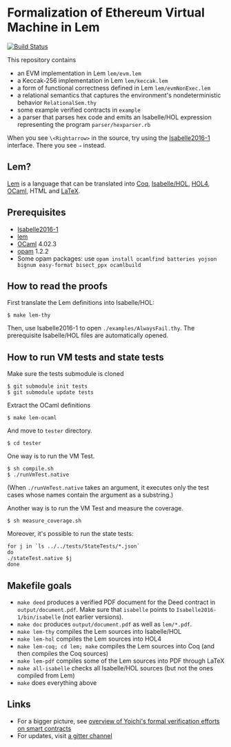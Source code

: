 # Formalization of Ethereum Virtual Machine in Lem

[![Build Status](https://travis-ci.org/pirapira/eth-isabelle.svg?branch=master)](https://travis-ci.org/pirapira/eth-isabelle)

This repository contains

* an EVM implementation in Lem `lem/evm.lem`
* a Keccak-256 implementation in Lem `lem/keccak.lem`
* a form of functional correctness defined in Lem `lem/evmNonExec.lem`
* a relational semantics that captures the environment's nondeterministic behavior `RelationalSem.thy`
* some example verified contracts in `example`
* a parser that parses hex code and emits an Isabelle/HOL expression representing the program `parser/hexparser.rb`

When you see `\<Rightarrow>` in the source, try using the [Isabelle2016-1](https://isabelle.in.tum.de/index.html) interface.  There you see `⇒` instead.

## Lem?

[Lem](https://www.cl.cam.ac.uk/~pes20/lem/) is a language that can be translated into [Coq](https://coq.inria.fr/), [Isabelle/HOL](https://isabelle.in.tum.de/), [HOL4](https://hol-theorem-prover.org/), [OCaml](http://www.ocaml.org/), HTML and [LaTeX](https://www.latex-project.org/).

## Prerequisites

* [Isabelle2016-1](https://isabelle.in.tum.de/installation.html)
* [lem](http://www.cl.cam.ac.uk/~pes20/lem/built-doc/lem-manual.html#installation)
* [OCaml](http://www.ocaml.org/) 4.02.3
* [opam](https://opam.ocaml.org/) 1.2.2
* Some opam packages: use `opam install ocamlfind batteries yojson bignum easy-format bisect_ppx ocamlbuild`

## How to read the proofs

First translate the Lem definitions into Isabelle/HOL:
```
$ make lem-thy
```

Then, use Isabelle2016-1 to open `./examples/AlwaysFail.thy`.  The prerequisite Isabelle/HOL files are automatically opened.

## How to run VM tests and state tests

Make sure the tests submodule is cloned
```
$ git submodule init tests
$ git submodule update tests
```

Extract the OCaml definitions
```
$ make lem-ocaml
```

And move to `tester` directory.
```
$ cd tester
```

One way is to run the VM Test.
```
$ sh compile.sh
$ ./runVmTest.native
```
(When `./runVmTest.native` takes an argument, it executes only the test cases whose names contain the argument as a substring.)


Another way is to run the VM Test and measure the coverage.
```
$ sh measure_coverage.sh
```

Moreover, it's possible to run the state tests:
```
for j in `ls ../../tests/StateTests/*.json`
do
./stateTest.native $j
done
```

## Makefile goals

* `make deed` produces a verified PDF document for the Deed contract in `output/document.pdf`.  Make sure that `isabelle` points to `Isabelle2016-1/bin/isabelle` (not earlier versions).
* `make doc` produces `output/document.pdf` as well as `lem/*.pdf`.
* `make lem-thy` compiles the Lem sources into Isabelle/HOL
* `make lem-hol` compiles the Lem sources into HOL4
* `make lem-coq; cd lem; make` compiles the Lem sources into Coq (and then compiles the Coq sources)
* `make lem-pdf` compiles some of the Lem sources into PDF through LaTeX
* `make all-isabelle` checks all Isabelle/HOL sources (but not the ones compiled from Lem)
* `make` does everything above

## Links

* For a bigger picture, see [overview of Yoichi's formal verification efforts on smart contracts](https://github.com/pirapira/ethereum-formal-verification-overview/blob/master/README.md#formal-verification-of-ethereum-contracts-yoichis-attempts)
* For updates, visit [a gitter channel](https://gitter.im/ethereum/formal-methods)
